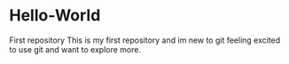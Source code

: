 # Hello-World
First repository
This is my first repository and im new to git
feeling excited to use git and want to explore more.
